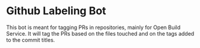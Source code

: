 # Github Labeling Bot

This bot is meant for tagging PRs in repositories, mainly for Open Build Service. It will tag the PRs based on the files touched and on the tags added
to the commit titles.
